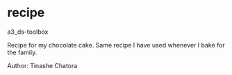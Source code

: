# recipe
a3_ds-toolbox

Recipe for my chocolate cake. Same recipe I have used whenever I bake for the family.

Author: Tinashe Chatora
